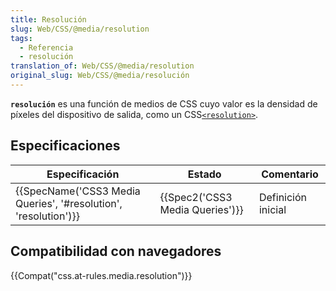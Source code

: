 ```yaml
---
title: Resolución
slug: Web/CSS/@media/resolution
tags:
  - Referencia
  - resolución
translation_of: Web/CSS/@media/resolution
original_slug: Web/CSS/@media/resolución
---
```


**`resolución`** es una función de medios de CSS cuyo valor es la densidad de píxeles del dispositivo de salida, como un CSS[`<resolution>`](/es/docs/Web/CSS/resolution).

## Especificaciones

| Especificación                                                                       | Estado                                   | Comentario         |
| ------------------------------------------------------------------------------------ | ---------------------------------------- | ------------------ |
| {{SpecName('CSS3 Media Queries', '#resolution', 'resolution')}} | {{Spec2('CSS3 Media Queries')}} | Definición inicial |

## Compatibilidad con navegadores

{{Compat("css.at-rules.media.resolution")}}
